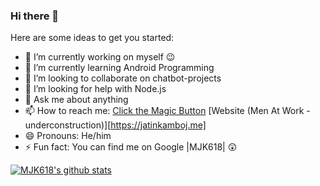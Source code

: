 ### Hi there 👋

<!--
**MJK618/MJK618** is a ✨ _special_ ✨ repository because its `README.md` (this file) appears on your GitHub profile.--> 

Here are some ideas to get you started:

- 🔭 I’m currently working on myself 😉
- 🌱 I’m currently learning Android Programming
- 👯 I’m looking to collaborate on chatbot-projects 
- 🤔 I’m looking for help with Node.js
- 💬 Ask me about anything
- 📫 How to reach me: [Click the Magic Button](https://linktr.ee/mjk618) [Website (Men At Work - underconstruction)][https://jatinkamboj.me]
- 😄 Pronouns: He/him
- ⚡ Fun fact: You can find me on Google |MJK618| 😲

[![MJK618's github stats](https://github-readme-stats.vercel.app/api?username=mjk618)](https://github.com/anuraghazra/github-readme-stats)
